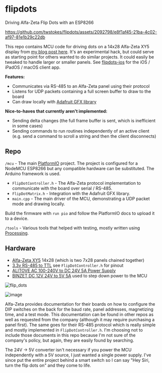 # flipdots
Driving Alfa-Zeta Flip Dots with an ESP8266

https://github.com/twstokes/flipdots/assets/2092798/e8f1af45-21ba-4c02-af97-81e1b29c22db

This repo contains MCU code for driving dots on a 14x28 Alfa-Zeta XY5 display from [my blog post here](https://www.tannr.com/2021/03/31/flip-dots/). It's an experimental hack, but could serve as starting point for others wanted to do similar projects. It could easily be tweaked to handle larger or smaller panels. See [flipdots-ios](https://github.com/twstokes/flipdots-ios/) for the iOS / iPadOS / macOS client app.

**Features:**
- Communicates via RS-485 to an Alfa-Zeta panel using their protocol
- Listens for UDP packets containing a full screen buffer to draw to the board
- Can draw locally with [Adafruit GFX library](https://github.com/adafruit/Adafruit-GFX-Library)

**Nice-to-haves that currently aren't implemented:**
- Sending delta changes (the full frame buffer is sent, which is inefficient in some cases)
- Sending commands to run routines independently of an active client (e.g. send a command to scroll a string and then the client disconnects)

## Repo

`/mcu` - The main [PlatformIO](https://platformio.org/) project. The project is configured for a NodeMCU ESP8266 but any compatible hardware can be substituted. The Arduino framework is used.
- `FlipDotController.h` - The Alfa-Zeta protocol implementation to communicate with the board over serial / RS-485.
- `FlipDotMatrix.h` - Integration with the Adafruit GFX library.
- `main.cpp` - The main driver of the MCU, demonstrating a UDP packet mode and drawing locally.

Build the firmware with `run pio` and follow the PlatformIO docs to upload it to a device.

`/tools` - Various tools that helped with testing, mostly written using [Processing](https://processing.org/).

## Hardware

- [Alfa-Zeta XY5](https://flipdots.com/en/products-services/flip-dot-boards-xy5/) 14x28 (which is two 7x28 panels chained together)
- [3.3v RS-485 to TTL](https://www.amazon.com/gp/product/B07V5LND1T/ref=ppx_yo_dt_b_search_asin_title?ie=UTF8&psc=1) see `FlipDotController.h` for pinout
- [ALITOVE AC 100-240V to DC 24V 5A Power Supply](https://www.amazon.com/gp/product/B01GC6VS8I/ref=ppx_yo_dt_b_search_asin_title?ie=UTF8&th=1)
- [BINZET DC 12V 24V to 5V 5A](https://www.amazon.com/gp/product/B00J3MHT1E/ref=ppx_yo_dt_b_search_asin_title?ie=UTF8&psc=1) used to step down power to the MCU

![flip_dots](https://github.com/twstokes/flipdots/assets/2092798/062ef1d4-39ad-4292-bbf9-71f32f422799)

![image](https://github.com/twstokes/flipdots/assets/2092798/4a58bfba-464b-4f52-9440-dcd1af9e00c9)


Alfa-Zeta provides documentation for their boards on how to configure the DIP switches on the back for the baud rate, panel addresses, magnetizing time, and a test mode. This documentation can be found in other repos as well as requested from the company (although it may require purchasing a panel first). The same goes for their RS-485 protocol which is really simple and mostly implemented in `FlipDotController.h`. I'm choosing not to include those documents in this repo because I'm not sure of the company's policy, but again, they are easily found by searching.

The 24V -> 5V converter isn't necessary if you power the MCU independently with a 5V source, I just wanted a single power supply. I've since put the entire project behind a smart switch so I can say "Hey Siri, turn the flip dots on" and they come to life.
